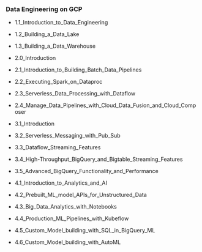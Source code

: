 ### Data Engineering on GCP

- 1.1_Introduction_to_Data_Engineering
- 1.2_Building_a_Data_Lake
- 1.3_Building_a_Data_Warehouse

- 2.0_Introduction
- 2.1_Introduction_to_Building_Batch_Data_Pipelines
- 2.2_Executing_Spark_on_Dataproc
- 2.3_Serverless_Data_Processing_with_Dataflow
- 2.4_Manage_Data_Pipelines_with_Cloud_Data_Fusion_and_Cloud_Composer

- 3.1_Introduction
- 3.2_Serverless_Messaging_with_Pub_Sub
- 3.3_Dataflow_Streaming_Features
- 3.4_High-Throughput_BigQuery_and_Bigtable_Streaming_Features
- 3.5_Advanced_BigQuery_Functionality_and_Performance

- 4.1_Introduction_to_Analytics_and_AI
- 4.2_Prebuilt_ML_model_APIs_for_Unstructured_Data
- 4.3_Big_Data_Analytics_with_Notebooks
- 4.4_Production_ML_Pipelines_with_Kubeflow
- 4.5_Custom_Model_building_with_SQL_in_BigQuery_ML
- 4.6_Custom_Model_building_with_AutoML